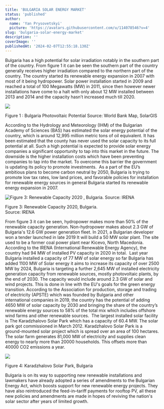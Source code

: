 ```yaml
---
title: 'BULGARIA SOLAR ENERGY MARKET'
status: 'published'
author:
  name: 'Yan Prysovetskyi'
  picture: 'https://avatars.githubusercontent.com/u/114078546?v=4'
slug: 'bulgaria-solar-energy-market'
description: ''
coverImage: ''
publishedAt: '2024-02-07T12:55:18.130Z'
---
```


Bulgaria has a high potential for solar irradiation notably in the southern part of the country. From figure 1 it can be seen the southern part of the country generally receives higher irradiation compared to the northern part of the country. The country started its renewable energy expansion in 2007 with most of it being hydropower. Solar power installation started in 2009 and reached a total of 100 Megawatts (MW) in 2011, since then however newer installations have come to a halt with only about 12 MW installed between 2013 and 2014 and the capacity hasn’t increased much till 2020.

![](https://ae-solar.com/wp-content/uploads/2022/01/1-1.jpg)

Figure 1 : Bulgaria Photovoltaic Potential Source: World Bank Map, SolarGIS

According to the Hydrology and Meteorology (IHM) of the Bulgarian Academy of Sciences (BAS) has estimated the solar energy potential of the country, which is around 12,995 million metric tons of oil equivalent. It has been estimated that the county has never used the solar capacity to its full potential at all. Such a high potential is expected to provide solar energy companies a significant opportunity to tap into this market in the future. The downside is the higher installation costs which have been preventing companies to tap into the market. To overcome this barrier the government is updating its policy to promote investments.  As a part of the EU’s ambitious plans to become carbon neutral by 2050, Bulgaria is trying to promote low tax rates, low land prices, and favorable policies for installation for renewable energy sources in general Bulgaria started its renewable energy expansion in 2007.

![Figure 3: Renewable Capacity 2020 , Bulgaria. Source: IRENA](https://ae-solar.com/wp-content/uploads/2022/01/2-2.jpg)

Figure 3: Renewable Capacity 2020, Bulgaria.\
Source: IRENA

From figure 3 it can be seen, hydropower makes more than 50% of the renewable capacity generation. Non-hydropower makes about 2.3 GW of Bulgaria's 12.6 GW power generation fleet. In 2021, a Bulgarian developer won a tender launched in late 2019 It will build a 50 MW solar plant. The site used to be a former coal power plant near Kicevo, North Macedonia. According to the IRENA (International Renewable Energy Agency), the country had 94 MW of installed PV capacity in 2020 in total.  Last year Bulgaria installed a capacity of 77 MW of solar energy so far Bulgaria has added 1100 MW of Solar energy it aims to increase its capacity of over 2500 MW by 2024, Bulgaria is targeting a further 2,645 MW of installed electricity generation capacity from renewable sources, mostly photovoltaic plants, by the end of 2030. The capacity would include around 2.3 GW of solar and wind projects. This is done in line with the EU's goals for the green energy transition. According to the Association for production, storage and trading of electricity (APSTE) which was founded by Bulgaria and other international companies in 2019, the country has the potential of adding 4650 MW of solar capacity by 2030 and bringing the share of the country’s renewable energy sources to 58% of the total mix which includes offshore wind farms and other renewable sources.  The largest installed solar facility is The Karadzhalovo Solar Park which has a capacity of 60.4 MW. The solar park got commissioned in March 2012. Karadzhalovo Solar Park is a ground-mounted solar project which is spread over an area of 100 hectares. The solar farm generates 81,000 MW of electricity and supplies clean energy to nearly more than 20000 households. This offsets more than 40000 CO­2 emissions a year.

![](https://ae-solar.com/wp-content/uploads/2022/01/3-3.jpg)

Figure 4: Karadzhalovo Solar Park, Bulgaria

Bulgaria is on its way to supporting new renewable installations and lawmakers have already adopted a series of amendments to the Bulgarian Energy Act, which boosts support for new renewable energy projects. They have also reintroduced the feed-in–tariff payments for rooftop PV, all these new policies and amendments are made in hopes of reviving the nation's solar sector after years of limited growth.